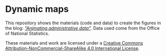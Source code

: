 # Dynamic maps

This repository shows the materials (code and data) to create the figures in the blog: [_"Animating administrative data"_](https://edugonzalmo.netlify.com/post/ageing-in-england/). Data used come from the Office of National Statistics.

These materials and work are licensed under a [Creative Commons Attribution-NonCommercial-ShareAlike 4.0 International License](https://creativecommons.org/licenses/by-nc-sa/4.0/).
